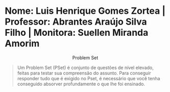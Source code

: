 # Nome: Luis Henrique Gomes Zortea | Professor: Abrantes Araújo Silva Filho | Monitora: Suellen Miranda Amorim

<p align="center"> Problem Set </p>

> Um Problem Set (PSet) é conjunto de questões de nível elevado, feitas para testar sua compreensão do assunto. Para conseguir responder tudo que é exigido no Pset, é necessário que você tenha conseguido absorver profundamente o que lhe foi ensinado.
